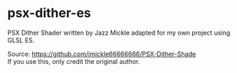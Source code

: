 # psx-dither-es
PSX Dither Shader written by Jazz Mickle adapted for my own project using GLSL ES.<br>

Source: https://github.com/jmickle66666666/PSX-Dither-Shade <br>
If you use this, only credit the original author.



